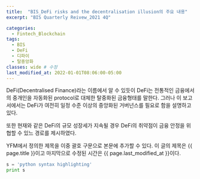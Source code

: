 ```yaml
---
title:  "BIS_DeFi risks and the decentralisation illusion의 주요 내용"
excerpt: "BIS Quarterly Reivew_2021 4Q"

categories:
  - Fintech_Blockchain
tags:
  - BIS
  - DeFi
  - 디파이
  - 탈중앙화
classes: wide # 수정
last_modified_at: 2022-01-01T08:06:00-05:00
---
```


 DeFi(Decentralised Finance)라는 이름에서 알 수 있듯이 DeFi는 전통적인 금융에서의 중개인을 자동화된 protocol로 대체한 탈중화된 금융형태를 말한다.
 그러나 이 보고서에서는 DeFi가 여전히 일정 수준 이상의 중앙화된 거버넌스를 필요로 함을 설명하고 있다.

 또한 현재와 같은 DeFi의 규모 성장세가 지속될 경우 DeFi의 취약점이 금융 안정을 위협할 수 있느 경로를 제시하였다. 

YFM에서 정의한 제목을 이중 괄호 구문으로 본문에 추가할 수 있다.
이 글의 제목은 {{ page.title }}이고
마지막으로 수정된 시간은 {{ page.last_modified_at }}이다.

```python
s = 'python syntax highlighting'
print s
```
